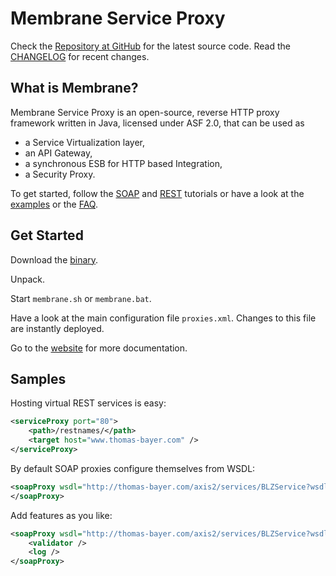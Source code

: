Membrane Service Proxy
======================

Check the [Repository at GitHub](https://github.com/membrane/service-proxy) for the latest source code. Read the [CHANGELOG](https://github.com/membrane/service-proxy/blob/master/cli/router/CHANGELOG.txt) for recent changes.

What is Membrane?
-----------------
Membrane Service Proxy is an open-source, reverse HTTP proxy framework written in Java, licensed under ASF 2.0, that can be used as

*   a Service Virtualization layer,
*   an API Gateway,
*   a synchronous ESB for HTTP based Integration,
*   a Security Proxy.

To get started, follow the [SOAP](http://membrane-soa.org/esb-doc/current/soap-quickstart.htm) and [REST](http://membrane-soa.org/esb-doc/current/rest-quickstart.htm) tutorials or have a look at the [examples](http://membrane-soa.org/esb-doc/current/interceptors/examples.htm) or the [FAQ](https://github.com/membrane/service-proxy/wiki/Membrane-Service-Proxy-FAQ).

Get Started
-----------

Download the [binary](http://membrane-soa.org/downloads/http-router.htm).

Unpack.

Start `membrane.sh` or `membrane.bat`.

Have a look at the main configuration file `proxies.xml`. Changes to this file are instantly deployed.

Go to the [website](http://membrane-soa.org/esb/) for more documentation.

Samples
-------

Hosting virtual REST services is easy:
```xml
<serviceProxy port="80">
    <path>/restnames/</path>
    <target host="www.thomas-bayer.com" />
</serviceProxy>
```

By default SOAP proxies configure themselves from WSDL:
```xml
<soapProxy wsdl="http://thomas-bayer.com/axis2/services/BLZService?wsdl">
</soapProxy>
```

Add features as you like:
```xml
<soapProxy wsdl="http://thomas-bayer.com/axis2/services/BLZService?wsdl">
	<validator />
	<log />
</soapProxy>
```
